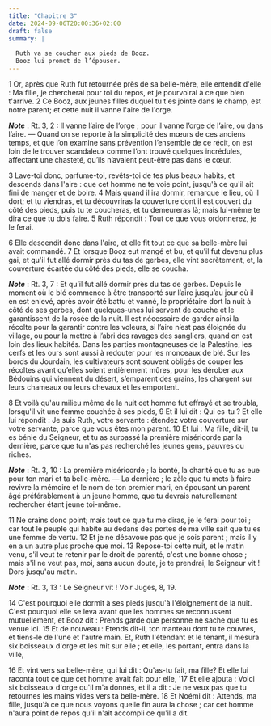 ```yaml
---
title: "Chapitre 3"
date: 2024-09-06T20:00:36+02:00
draft: false
summary: |
  
  Ruth va se coucher aux pieds de Booz.
  Booz lui promet de l’épouser.
---
```



1 Or, après que Ruth fut retournée près de sa belle-mère, elle entendit d'elle : Ma fille, je chercherai pour toi du repos, et je pourvoirai à ce que bien t'arrive. 2 Ce Booz, aux jeunes filles duquel tu t'es jointe dans le champ, est notre parent; et cette nuit il vanne l'aire de l'orge.

***Note*** :  Rt. 3, 2 : Il vanne l’aire de l’orge ; pour il vanne l’orge de l’aire, ou dans l’aire. ― Quand on se reporte à la simplicité des mœurs de ces anciens temps, et que l’on examine sans prévention l’ensemble de ce récit, on est loin de le trouver scandaleux comme l’ont trouvé quelques incrédules, affectant une chasteté, qu’ils n’avaient peut-être pas dans le cœur.

3 Lave-toi donc, parfume-toi, revêts-toi de tes plus beaux habits, et descends dans l'aire : que cet homme ne te voie point, jusqu'à ce qu'il ait fini de manger et de boire. 4 Mais quand il ira dormir, remarque le lieu, où il dort; et tu viendras, et tu découvriras la couverture dont il est couvert du côté des pieds, puis tu te coucheras, et tu demeureras là; mais lui-même te dira ce que tu dois faire. 5 Ruth répondit : Tout ce que vous ordonnerez, je le ferai.


6 Elle descendit donc dans l'aire, et elle fit tout ce que sa belle-mère lui avait commandé. 7 Et lorsque Booz eut mangé et bu, et qu'il fut devenu plus gai, et qu'il fut allé dormir près du tas de gerbes, elle vint secrètement, et, la couverture écartée du côté des pieds, elle se coucha.

***Note*** :  Rt. 3, 7 : Et qu’il fut allé dormir près du tas de gerbes. Depuis le moment où le blé commence à être transporté sur l’aire jusqu’au jour où il en est enlevé, après avoir été battu et vanné, le propriétaire dort la nuit à côté de ses gerbes, dont quelques-unes lui servent de couche et le garantissent de la rosée de la nuit. Il est nécessaire de garder ainsi la récolte pour la garantir contre les voleurs, si l’aire n’est pas éloignée du village, ou pour la mettre à l’abri des ravages des sangliers, quand on est loin des lieux habités. Dans les parties montagneuses de la Palestine, les cerfs et les ours sont aussi à redouter pour les monceaux de blé. Sur les bords du Jourdain, les cultivateurs sont souvent obligés de couper les récoltes avant qu’elles soient entièrement mûres, pour les dérober aux Bédouins qui viennent du désert, s’emparent des grains, les chargent sur leurs chameaux ou leurs chevaux et les emportent.

8 Et voilà qu'au milieu même de la nuit cet homme fut effrayé et se troubla, lorsqu'il vit une femme couchée à ses pieds, 9 Et il lui dit : Qui es-tu ? Et elle lui répondit : Je suis Ruth, votre servante : étendez votre couverture sur votre servante, parce que vous êtes mon parent. 10 Et lui : Ma fille, dit-il, tu es bénie du Seigneur, et tu as surpassé la première miséricorde par la dernière, parce que tu n'as pas recherché les jeunes gens, pauvres ou riches.

***Note*** :  Rt. 3, 10 : La première miséricorde ; la bonté, la charité que tu as eue pour ton mari et ta belle-mère. ― La dernière ; le zèle que tu mets à faire revivre la mémoire et le nom de ton premier mari, en épousant un parent âgé préférablement à un jeune homme, que tu devrais naturellement rechercher étant jeune toi-même.

11 Ne crains donc point; mais tout ce que tu me diras, je le ferai pour toi ; car tout le peuple qui habite au dedans des portes de ma ville sait que tu es une femme de vertu. 12 Et je ne désavoue pas que je sois parent ; mais il y en a un autre plus proche que moi. 13 Repose-toi cette nuit, et le matin venu, s'il veut te retenir par le droit de parenté, c'est une bonne chose ; mais s'il ne veut pas, moi, sans aucun doute, je te prendrai, le Seigneur vit ! Dors jusqu'au matin.

***Note*** :  Rt. 3, 13 : Le Seigneur vit ! Voir Juges, 8, 19.


14 C'est pourquoi elle dormit à ses pieds jusqu'à l'éloignement de la nuit. C'est pourquoi elle se leva avant que les hommes se reconnussent mutuellement, et Booz dit : Prends garde que personne ne sache que tu es venue ici. 15 Et de nouveau : Etends dit-il, ton manteau dont tu te couvres, et tiens-le de l'une et l'autre main. Et, Ruth l'étendant et le tenant, il mesura six boisseaux d'orge et les mit sur elle ; et elle, les portant, entra dans la ville,


16 Et vint vers sa belle-mère, qui lui dit : Qu'as-tu fait, ma fille? Et elle lui raconta tout ce que cet homme avait fait pour elle, '17 Et elle ajouta : Voici six boisseaux d'orge qu'il m'a donnés, et il a dit : Je ne veux pas que tu retournes les mains vides vers ta belle-mère. 18 Et Noémi dit : Attends, ma fille, jusqu'à ce que nous voyons quelle fin aura la chose ; car cet homme n'aura point de repos qu'il n'ait accompli ce qu'il a dit.


